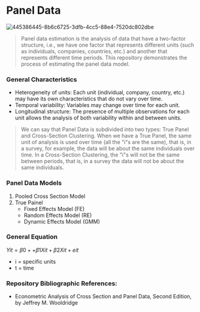 # Panel Data
![445386445-8b6c6725-3dfb-4cc5-88e4-7520dc802dbe](https://github.com/user-attachments/assets/65207a8e-e7e9-4cea-aa88-bad29c1651b9)

> Panel data estimation is the analysis of data that have a two-factor structure, i.e., we have one factor that represents different units (such as individuals, companies, countries, etc.) and another that represents different time periods. This repository demonstrates the process of estimating the panel data model.

### General Characteristics
- Heterogeneity of units: Each unit (individual, company, country, etc.) may have its own characteristics that do not vary over time.
- Temporal variability: Variables may change over time for each unit.
- Longitudinal structure: The presence of multiple observations for each unit allows the analysis of both variability within and between units.

> We can say that Panel Data is subdivided into two types: True Panel and Cross-Section Clustering. When we have a True Panel, the same unit of analysis is used over time (all the "i"s are the same), that is, in a survey, for example, the data will be about the same individuals over time. In a Cross-Section Clustering, the "i"s will not be the same between periods, that is, in a survey the data will not be about the same individuals.

### Panel Data Models
1) Pooled Cross Section Model
2) True Painel
   - Fixed Effects Model (FE)
   - Random Effects Model (RE)
   - Dynamic Effects Model (GMM)

### General Equation
$Yit = \beta0 + + \beta1Xit + \beta2Xit + eit$

- i = specific units
- t = time

### Repository Bibliographic References:
- Econometric Analysis of Cross Section and Panel Data, Second Edition, by Jeffrey M. Wooldridge
